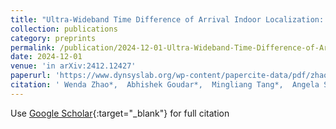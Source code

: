 ```yaml
---
title: "Ultra-Wideband Time Difference of Arrival Indoor Localization: From Sensor Placement to System Evaluation"
collection: publications
category: preprints
permalink: /publication/2024-12-01-Ultra-Wideband-Time-Difference-of-Arrival-Indoor-Localization-From-Sensor-Placement-to-System-Evaluation
date: 2024-12-01
venue: 'in arXiv:2412.12427'
paperurl: 'https://www.dynsyslab.org/wp-content/papercite-data/pdf/zhao-ram24.pdf'
citation: ' Wenda Zhao*,  Abhishek Goudar*,  Mingliang Tang*,  Angela Schoellig, &quot;Ultra-Wideband Time Difference of Arrival Indoor Localization: From Sensor Placement to System Evaluation.&quot;'
---
```

Use [Google Scholar](https://scholar.google.com/scholar?q=Ultra+Wideband+Time+Difference+of+Arrival+Indoor+Localization:+From+Sensor+Placement+to+System+Evaluation){:target="_blank"} for full citation